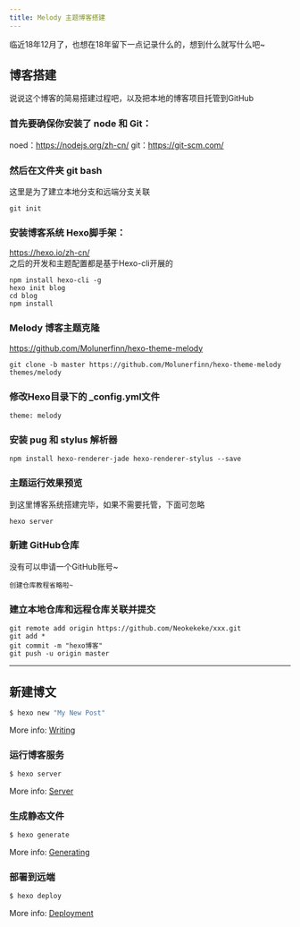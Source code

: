 ```yaml
---
title: Melody 主题博客搭建
---
```

临近18年12月了，也想在18年留下一点记录什么的，想到什么就写什么吧~

## 博客搭建
说说这个博客的简易搭建过程吧，以及把本地的博客项目托管到GitHub

### 首先要确保你安装了 node 和 Git：
noed：https://nodejs.org/zh-cn/
git：https://git-scm.com/

### 然后在文件夹 git bash
这里是为了建立本地分支和远端分支关联

```
git init
```

### 安装博客系统 Hexo脚手架： 
https://hexo.io/zh-cn/  
之后的开发和主题配置都是基于Hexo-cli开展的


```
npm install hexo-cli -g
hexo init blog
cd blog
npm install
```

### Melody 博客主题克隆
https://github.com/Molunerfinn/hexo-theme-melody


```
git clone -b master https://github.com/Molunerfinn/hexo-theme-melody themes/melody
```

### 修改Hexo目录下的 _config.yml文件

```
theme: melody
```

### 安装 pug 和 stylus 解析器

```
npm install hexo-renderer-jade hexo-renderer-stylus --save
```

### 主题运行效果预览
到这里博客系统搭建完毕，如果不需要托管，下面可忽略

```
hexo server
```

### 新建 GitHub仓库
没有可以申请一个GitHub账号~

```
创建仓库教程省略啦~
```


### 建立本地仓库和远程仓库关联并提交

```
git remote add origin https://github.com/Neokekeke/xxx.git
git add *
git commit -m "hexo博客"
git push -u origin master
```

---
## 新建博文

``` bash
$ hexo new "My New Post"
```

More info: [Writing](https://hexo.io/docs/writing.html)

### 运行博客服务

``` bash
$ hexo server
```

More info: [Server](https://hexo.io/docs/server.html)

### 生成静态文件

``` bash
$ hexo generate
```

More info: [Generating](https://hexo.io/docs/generating.html)

### 部署到远端

``` bash
$ hexo deploy
```

More info: [Deployment](https://hexo.io/docs/deployment.html)
